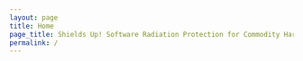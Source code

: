 ```yaml
---
layout: page
title: Home
page_title: Shields Up! Software Radiation Protection for Commodity Hardware in Space
permalink: /
---
```


